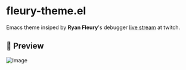 # fleury-theme.el
Emacs theme insiped by **Ryan Fleury**'s debugger [live stream](https://www.twitch.tv/ryanfleury) at twitch.

## 🎴 Preview
![Image](https://github.com/user-attachments/assets/64ef45eb-80a2-494b-898f-b09bbbb2da2f)
